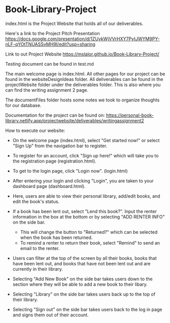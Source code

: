# Book-Library-Project

index.html is the Project Website that holds all of our deliverables.

Here's a link to the Project Pitch Presentation 
https://docs.google.com/presentation/d/1ZUvkWjVVrHXY7PvtJWYM9PY-nLF-qYOtTNUASSvMH9I/edit?usp=sharing

Link to out Project Website 
https://mslalor.github.io/Book-Library-Project/

Testing document can be found in test.md

The main welcome page is index.html.
All other pages for our project can be found in the websiteDesignIdeas folder.
All deliverables can be found in the projectWebsite folder under the deliverables folder. This is also where you can find the writing assignment 2 page.

The documentFiles folder hosts some notes we took to organize thoughts for our database.

Documentation for the project can be found on:
https://personal-book-library.netlify.app/projectwebsite/deliverables/writingassignment2


How to execute our website:

- On the welcome page (index.html), select "Get started now!" or select "Sign Up" from the navigation bar to register.
- To register for an account, click "Sign up here!" which will take you to the registration page (registration.html).
- To get to the login page, click "Login now". (login.html)

- After entering your login and clicking "Login", you are taken to your dashboard page (dashboard.html).
- Here, users are able to view their personal library, add/edit books, and edit the book's status.
- If a book has been lent out, select "Lend this book?". Input the renter information in the box at the bottom or by selecting "ADD RENTER INFO" on the side bar. 
  * This will change the button to "Returned?" which can be selected when the book has been returned.
  * To remind a renter to return their book, select "Remind" to send an email to the renter.
- Users can filter at the top of the screen by all their books, books that have been lent out, and books that have not been lent out and are currently in their library.

- Selecting "Add New Book" on the side bar takes users down to the section where they will be able to add a new book to their libary.
- Selecting "Library" on the side bar takes users back up to the top of their library.
- Selecting "Sign out" on the side bar takes users back to the log in page and signs them out of their account.

